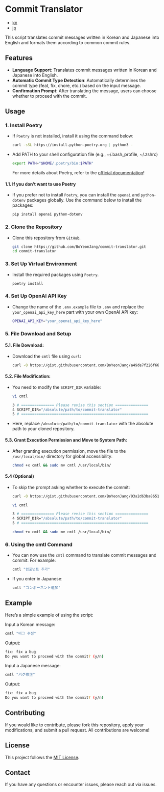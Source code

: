 # Commit Translator

- [ko](docs/README_ko.md)
- [jp](docs/README_jp.md)

This script translates commit messages written in Korean and Japanese into English and formats them according to common commit rules.

## Features
- **Language Support**: Translates commit messages written in Korean and Japanese into English.
- **Automatic Commit Type Detection**: Automatically determines the commit type (feat, fix, chore, etc.) based on the input message.
- **Confirmation Prompt**: After translating the message, users can choose whether to proceed with the commit.

## Usage
### 1. Install Poetry

- If `Poetry` is not installed, install it using the command below:

    ```bash
    curl -sSL https://install.python-poetry.org | python3 -
    ```

- Add PATH to your shell configuration file (e.g., ~/.bash_profile, ~/.zshrc)

    ```bash
    export PATH="$HOME/.poetry/bin:$PATH"
    ```

    For more details about Poetry, refer to the [official documentation](https://python-poetry.org/docs/)!

#### 1.1. If you don’t want to use Poetry

- If you prefer not to install `Poetry`, you can install the `openai` and `python-dotenv` packages globally. Use the command below to install the packages:

    ```bash
    pip install openai python-dotenv
    ```

### 2. Clone the Repository

- Clone this repository from `GitHub`.

    ```bash
    git clone https://github.com/BoYeonJang/commit-translator.git
    cd commit-translator
    ```

### 3. Set Up Virtual Environment

- Install the required packages using `Poetry`.

    ```bash
    poetry install
    ```

### 4. Set Up OpenAI API Key

- Change the name of the `.env.example` file to `.env` and replace the `your_openai_api_key_here` part with your own OpenAI API key:

    ```bash
    OPENAI_API_KEY="your_openai_api_key_here"
    ```

### 5. File Download and Setup
#### 5.1. File Download:

- Download the `cmtl` file using `curl`:

    ```bash
    curl -O https://gist.githubusercontent.com/BoYeonJang/a49de7f226f668a0cb1185fc808f42cf/raw/6638adae14589273e095cfab270db04c00793489/cmtl
    ```

#### 5.2. File Modification:

- You need to modify the `SCRIPT_DIR` variable:

    ```bash
    vi cmtl
    ```

    ```bash
    3 # =============== Please revise this section ===============
    4 SCRIPT_DIR="/absolute/path/to/commit-translator"
    5 # ==========================================================
    ```

- Here, replace `/absolute/path/to/commit-translator` with the absolute path to your cloned repository.

#### 5.3. Grant Execution Permission and Move to System Path:

- After granting execution permission, move the file to the `/usr/local/bin/` directory for global accessibility:

    ```bash
    chmod +x cmtl && sudo mv cmtl /usr/local/bin/
    ```

#### 5.4 (Optional)

- To skip the prompt asking whether to execute the commit:

    ```bash
    curl -O https://gist.githubusercontent.com/BoYeonJang/93a2d63ba8651a992f3e05e5475e91de/raw/a081a14d87981d9d3b46c667a27f5c565d628c9f/cmtl
    ```

    ```bash
    vi cmtl
    ```

    ```bash
    3 # =============== Please revise this section ===============
    4 SCRIPT_DIR="/absolute/path/to/commit-translator"
    5 # ==========================================================
    ```

    ```bash
    chmod +x cmtl && sudo mv cmtl /usr/local/bin/
    ```

### 6. Using the cmtl Command

- You can now use the `cmtl` command to translate commit messages and commit. For example:

    ```bash
    cmtl "컴포넌트 추가"
    ```

- If you enter in Japanese:

    ```bash
    cmtl "コンポーネント追加"
    ```

## Example
Here’s a simple example of using the script:

Input a Korean message:
```bash
cmtl "버그 수정"
```

Output:
```bash
fix: fix a bug
Do you want to proceed with the commit? (y/n)
```

Input a Japanese message:
```bash
cmtl "バグ修正"
```
Output:
```bash
fix: fix a bug
Do you want to proceed with the commit? (y/n)
```

## Contributing
If you would like to contribute, please fork this repository, apply your modifications, and submit a pull request. All contributions are welcome!

## License
This project follows the [MIT License](https://mit-license.org/).

## Contact
If you have any questions or encounter issues, please reach out via issues.